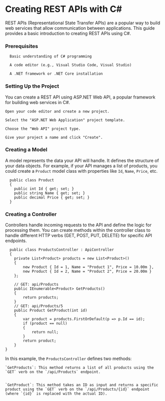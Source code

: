 # Creating REST APIs with C#
  REST APIs (Representational State Transfer APIs) are a popular way to build web services that allow communication between applications. This guide provides a basic introduction to creating REST APIs using C#.

### Prerequisites
```
  Basic understanding of C# programming
  
  A code editor (e.g., Visual Studio Code, Visual Studio)
  
  A .NET framework or .NET Core installation
```
### Setting Up the Project
  You can create a REST API using ASP.NET Web API, a popular framework for building web services in C#.
  ```
  Open your code editor and create a new project.
    
  Select the "ASP.NET Web Application" project template.
  
  Choose the "Web API" project type.
  
  Give your project a name and click "Create".
  ```


### Creating a Model

  A model represents the data your API will handle. It defines the structure of your data objects. For example, if your API manages a list of products, you could create a `Product` model class with properties like `Id`, `Name`, `Price`, etc.
  ```  
    public class Product
    {
      public int Id { get; set; }
      public string Name { get; set; }
      public decimal Price { get; set; }
    }
  ```

### Creating a Controller

  Controllers handle incoming requests to the API and define the logic for processing them. You can create methods within the controller class to handle different HTTP verbs (GET, POST, PUT, DELETE) for specific API endpoints.
  ```
    public class ProductsController : ApiController
    {
      private List<Product> products = new List<Product>()
      {
          new Product { Id = 1, Name = "Product 1", Price = 10.00m },
          new Product { Id = 2, Name = "Product 2", Price = 20.00m }
      };

      // GET: api/Products
      public IEnumerable<Product> GetProducts()
      {
          return products;
      }
      // GET: api/Products/5
      public Product GetProduct(int id)
      {
          var product = products.FirstOrDefault(p => p.Id == id);
          if (product == null)
          {
              return null;
          }
          return product;
      }
  }

  ```
  In this example, the `ProductsController` defines two methods:
  ```
  `GetProducts`: This method returns a list of all products using the `GET` verb on the `/api/Products` endpoint.
  
  
  `GetProduct`: This method takes an ID as input and returns a specific product using the `GET` verb on the `/api/Products/{id}` endpoint (where `{id}` is replaced with the actual ID).
  ```

